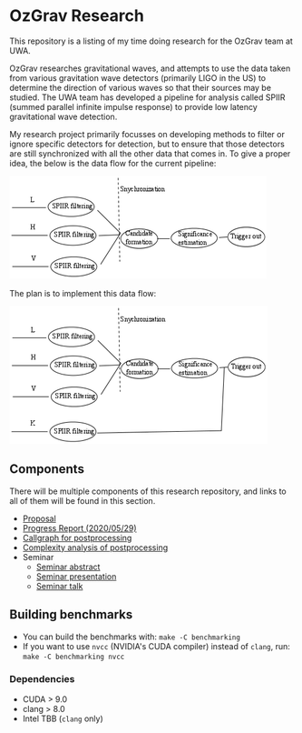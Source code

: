 # OzGrav Research

This repository is a listing of my time doing research for the OzGrav team at UWA.

OzGrav researches gravitational waves, and attempts to use the data taken from various gravitation wave detectors (primarily LIGO in the US) to determine the direction of various waves so that their sources may be studied. The UWA team has developed a pipeline for analysis called SPIIR (summed parallel infinite impulse response) to provide low latency gravitational wave detection.

My research project primarily focusses on developing methods to filter or ignore specific detectors for detection, but to ensure that those detectors are still synchronized with all the other data that comes in.
To give a proper idea, the below is the data flow for the current pipeline:

![Current pipeline data flow](resources/current_pipeline.png)

The plan is to implement this data flow:

![New pipeline data flow](resources/new_pipeline.png)

## Components

There will be multiple components of this research repository, and links to all of them will be found in this section.

- [Proposal](https://tommoa.github.io/ozgrav-research/proposal.pdf)
- [Progress Report (2020/05/29)](https://tommoa.github.io/ozgrav-research/progress-2020-05-29.pdf)
- [Callgraph for postprocessing](https://github.com/Tommoa/ozgrav-research/blob/master/resources/callgraph.png)
- [Complexity analysis of postprocessing](https://tommoa.github.io/ozgrav-research/analysis.pdf)
- Seminar
  - [Seminar abstract](https://tommoa.github.io/ozgrav-research/abstract.pdf)
  - [Seminar presentation](https://tommoa.github.io/ozgrav-research/seminar-presentation.pdf)
  - [Seminar talk](https://tommoa.github.io/ozgrav-research/seminar-talk.pdf)

## Building benchmarks

- You can build the benchmarks with:
`make -C benchmarking`
- If you want to use `nvcc` (NVIDIA's CUDA compiler) instead of `clang`, run:
`make -C benchmarking nvcc`

### Dependencies

- CUDA > 9.0
- clang > 8.0
- Intel TBB (`clang` only)
